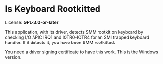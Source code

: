 # Is Keyboard Rootkitted
License: **GPL-3.0-or-later**  
  
This application, with its driver, detects SMM rootkit on keyboard by checking I/O APIC IRQ1 and IOTR0-IOTR4 for
an SMI trapped keyboard handler. If it detects it, you have been SMM rootkitted.

You need a driver signing certificate to have this work. This is the Windows version.


